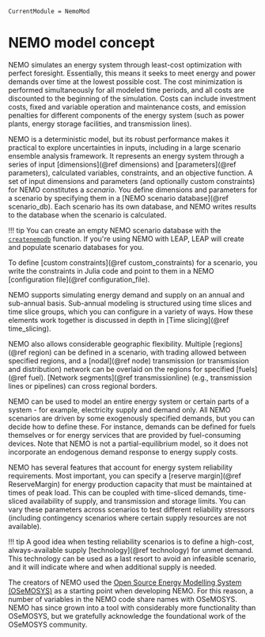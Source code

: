 ```@meta
CurrentModule = NemoMod
```
# NEMO model concept

NEMO simulates an energy system through least-cost optimization with perfect foresight. Essentially, this means it seeks to meet energy and power demands over time at the lowest possible cost. The cost minimization is performed simultaneously for all modeled time periods, and all costs are discounted to the beginning of the simulation. Costs can include investment costs, fixed and variable operation and maintenance costs, and emission penalties for different components of the energy system (such as power plants, energy storage facilities, and transmission lines).

NEMO is a deterministic model, but its robust performance makes it practical to explore uncertainties in inputs, including in a large scenario ensemble analysis framework. It represents an energy system through a series of input [dimensions](@ref dimensions) and [parameters](@ref parameters), calculated variables, constraints, and an objective function. A set of input dimensions and parameters (and optionally custom constraints) for NEMO constitutes a *scenario*. You define dimensions and parameters for a scenario by specifying them in a [NEMO scenario database](@ref scenario_db). Each scenario has its own database, and NEMO writes results to the database when the scenario is calculated.

!!! tip
    You can create an empty NEMO scenario database with the [`createnemodb`](@ref) function. If you're using NEMO with LEAP, LEAP will create and populate scenario databases for you.

To define [custom constraints](@ref custom_constraints) for a scenario, you write the constraints in Julia code and point to them in a NEMO [configuration file](@ref configuration_file).

NEMO supports simulating energy demand and supply on an annual and sub-annual basis. Sub-annual modeling is structured using time slices and time slice groups, which you can configure in a variety of ways. How these elements work together is discussed in depth in [Time slicing](@ref time_slicing).

NEMO also allows considerable geographic flexibility. Multiple [regions](@ref region) can be defined in a scenario, with trading allowed between specified regions, and a [nodal](@ref node) transmission (or transmission and distribution) network can be overlaid on the regions for specified [fuels](@ref fuel). [Network segments](@ref transmissionline) (e.g., transmission lines or pipelines) can cross regional borders.

NEMO can be used to model an entire energy system or certain parts of a system - for example, electricity supply and demand only. All NEMO scenarios are driven by some exogenously specified demands, but you can decide how to define these. For instance, demands can be defined for fuels themselves or for energy services that are provided by fuel-consuming devices. Note that NEMO is not a partial-equilibrium model, so it does not incorporate an endogenous demand response to energy supply costs.

NEMO has several features that account for energy system reliability requirements. Most important, you can specify a [reserve margin](@ref ReserveMargin) for energy production capacity that must be maintained at times of peak load. This can be coupled with time-sliced demands, time-sliced availability of supply, and transmission and storage limits. You can vary these parameters across scenarios to test different reliability stressors (including contingency scenarios where certain supply resources are not available).

!!! tip
    A good idea when testing reliability scenarios is to define a high-cost, always-available supply [technology](@ref technology) for unmet demand. This technology can be used as a last resort to avoid an infeasible scenario, and it will indicate where and when additional supply is needed.

The creators of NEMO used the [Open Source Energy Modelling System (OSeMOSYS)](http://www.osemosys.org/) as a starting point when developing NEMO. For this reason, a number of variables in the NEMO code share names with OSeMOSYS. NEMO has since grown into a tool with considerably more functionality than OSeMOSYS, but we gratefully acknowledge the foundational work of the OSeMOSYS community.
